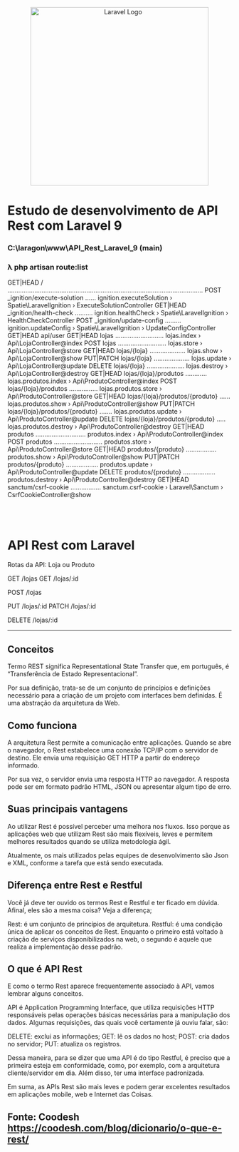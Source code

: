 <p align="center"><img src="https://raw.githubusercontent.com/laravel/art/master/logo-lockup/5%20SVG/2%20CMYK/1%20Full%20Color/laravel-logolockup-cmyk-red.svg" width="400" alt="Laravel Logo"></p>

# Estudo de desenvolvimento de API Rest com Laravel 9


### C:\laragon\www\API_Rest_Laravel_9 (main)
### λ php artisan route:list

  GET|HEAD        / .............................................................................................................
  POST            _ignition/execute-solution ...... ignition.executeSolution › Spatie\LaravelIgnition › ExecuteSolutionController
  GET|HEAD        _ignition/health-check .......... ignition.healthCheck › Spatie\LaravelIgnition › HealthCheckController
  POST            _ignition/update-config ......... ignition.updateConfig › Spatie\LaravelIgnition › UpdateConfigController
  GET|HEAD        api/user 
  GET|HEAD        lojas ........................... lojas.index › Api\LojaController@index
  POST            lojas ........................... lojas.store › Api\LojaController@store
  GET|HEAD        lojas/{loja} .................... lojas.show › Api\LojaController@show
  PUT|PATCH       lojas/{loja} .................... lojas.update › Api\LojaController@update
  DELETE          lojas/{loja} ..................... lojas.destroy › Api\LojaController@destroy
  GET|HEAD        lojas/{loja}/produtos ............ lojas.produtos.index › Api\ProdutoController@index
  POST            lojas/{loja}/produtos ................ lojas.produtos.store › Api\ProdutoController@store
  GET|HEAD        lojas/{loja}/produtos/{produto} ...... lojas.produtos.show › Api\ProdutoController@show
  PUT|PATCH       lojas/{loja}/produtos/{produto} ....... lojas.produtos.update › Api\ProdutoController@update
  DELETE          lojas/{loja}/produtos/{produto} ..... lojas.produtos.destroy › Api\ProdutoController@destroy
  GET|HEAD        produtos ............................ produtos.index › Api\ProdutoController@index
  POST            produtos ........................... produtos.store › Api\ProdutoController@store
  GET|HEAD        produtos/{produto} ................. produtos.show › Api\ProdutoController@show
  PUT|PATCH       produtos/{produto} .................. produtos.update › Api\ProdutoController@update
  DELETE          produtos/{produto} .................. produtos.destroy › Api\ProdutoController@destroy
  GET|HEAD        sanctum/csrf-cookie ................. sanctum.csrf-cookie › Laravel\Sanctum › CsrfCookieController@show

<br>
<br>
<h1>API Rest com Laravel</h1>

Rotas da API:
Loja ou Produto

GET /lojas
GET /lojas/:id

POST /lojas

PUT /lojas/:id
PATCH /lojas/:id

DELETE /lojas/:id


--------------------------------------------------------------------------------------------------------------------
<h2>Conceitos</h2>
Termo REST significa Representational State Transfer que, em português, é “Transferência de Estado Representacional”.

Por sua definição, trata-se de um conjunto de princípios e definições necessário para a criação de um projeto com interfaces bem definidas. É uma abstração da arquitetura da Web.

<h2>Como funciona</h2>
A arquitetura Rest permite a comunicação entre aplicações.
Quando se abre o navegador, o Rest estabelece uma conexão TCP/IP com o servidor de destino. Ele envia uma requisição GET HTTP a partir do endereço informado.

Por sua vez, o servidor envia uma resposta HTTP ao navegador. A resposta pode ser em formato padrão HTML, JSON ou apresentar algum tipo de erro.

<h2>Suas principais vantagens</h2>
Ao utilizar Rest é possível perceber uma melhora nos fluxos. Isso porque as aplicações web que utilizam Rest são mais flexíveis, leves e permitem melhores resultados quando se utiliza metodologia ágil.

Atualmente, os mais utilizados pelas equipes de desenvolvimento são Json e XML, conforme a tarefa que está sendo executada.

<h2>Diferença entre Rest e Restful</h2>
Você já deve ter ouvido os termos Rest e Restful e ter ficado em dúvida. Afinal, eles são a mesma coisa? Veja a diferença;

Rest: é um conjunto de princípios de arquitetura.
Restful: é uma condição única de aplicar os conceitos de Rest.
Enquanto o primeiro está voltado à criação de serviços disponibilizados na web, o segundo é aquele que realiza a implementação desse padrão.

<h2>O que é API Rest</h2>
E como o termo Rest aparece frequentemente associado à API, vamos lembrar alguns conceitos.

API é Application Programming Interface, que utiliza requisições HTTP responsáveis pelas operações básicas necessárias para a manipulação dos dados. Algumas requisições, das quais você certamente já ouviu falar, são:

DELETE: exclui as informações;
GET: lê os dados no host;
POST: cria dados no servidor;
PUT: atualiza os registros.

Dessa maneira, para se dizer que uma API é do tipo Restful, é preciso que a primeira esteja em conformidade, como, por exemplo, com a arquitetura cliente/servidor em dia. Além disso, ter uma interface padronizada.

Em suma, as APIs Rest são mais leves e podem gerar excelentes resultados em aplicações mobile, web e Internet das Coisas.

Fonte: Coodesh https://coodesh.com/blog/dicionario/o-que-e-rest/                                                                                                                                                 
--------------------------------------------------------------------------------------------------------------------                                                                                                                                                   
